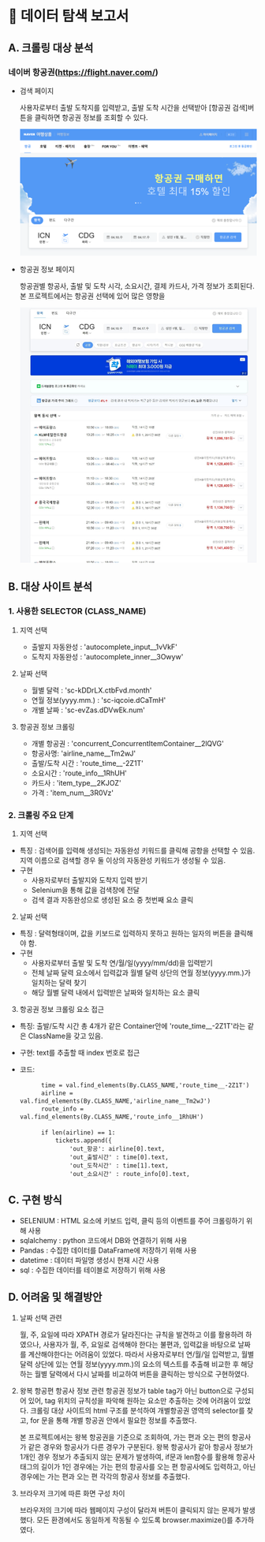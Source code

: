 # 🛬 데이터 탐색 보고서 


## A. 크롤링 대상 분석
### 네이버 항공권(https://flight.naver.com/)
-  검색 페이지

    사용자로부터 출발 도착지를 입력받고, 출발 도착 시간을 선택받아 [항공권 검색]버튼을 클릭하면 항공권 정보를 조회할 수 있다.

    ![네이버 항공권 검색 페이지](img/start.png)

-  항공권 정보 페이지 
    
    항공권별 항공사, 출발 및 도착 시각, 소요시간, 결제 카드사, 가격 정보가 조회된다. 본 프로젝트에서는 항공권 선택에 있어 많은 영향을 

    ![네이버 항공권 정보 페이지](<img/search_result.jpeg>) 

## B. 대상 사이트 분석
### 1. 사용한 SELECTOR  (CLASS_NAME)
1. 지역 선택
   - 출발지 자동완성 : 'autocomplete_input__1vVkF'
    - 도착지 자동완성 : 'autocomplete_inner__3Owyw'  

2. 날짜 선택
    - 월별 달력 : 'sc-kDDrLX.ctbFvd.month'
    - 연월 정보(yyyy.mm.) : 'sc-iqcoie.dCaTmH'
    - 개별 날짜 : 'sc-evZas.dDVwEk.num'
  
3. 항공권 정보 크롤링
    - 개별 항공권 : 'concurrent_ConcurrentItemContainer__2lQVG'
    - 항공사명: 'airline_name__Tm2wJ'
    - 출발/도착 시간 : 'route_time__-2Z1T'
    - 소요시간 : 'route_info__1RhUH'
    - 카드사 : 'item_type__2KJOZ'
    - 가격 : 'item_num__3R0Vz'

### 2. 크롤링 주요 단계

1. 지역 선택
- 특징 : 검색어를 입력해 생성되는 자동완성 키워드를 클릭해 공항을 선택할 수 있음. 지역 이름으로 검색할 경우 둘 이상의 자동완성 키워드가 생성될 수 있음.
- 구현
   - 사용자로부터 출발지와 도착지 입력 받기
   - Selenium을 통해 값을 검색창에 전달
   - 검색 결과 자동완성으로 생성된 요소 중 첫번째 요소 클릭


2. 날짜 선택
- 특징 : 달력형태이며, 값을 키보드로 입력하지 못하고 원하는 일자의 버튼을 클릭해야 함.
- 구현 
   - 사용자로부터 출발 및 도착 연/월/일(yyyy/mm/dd)을 입력받기
   - 전체 날짜 달력 요소에서 입력값과 월별 달력 상단의 연월 정보(yyyy.mm.)가 일치하는 달력 찾기
   - 해당 월별 달력 내에서 입력받은 날짜와 일치하는 요소 클릭
   
3. 항공권 정보 크롤링 요소 접근
- 특징: 출발/도착 시간 총 4개가 같은 Container안에 'route_time__-2Z1T'라는 같은 ClassName을 갖고 있음. 
- 구현: text를 추출할 때 index 번호로 접근
- 코드:
        

            time = val.find_elements(By.CLASS_NAME,'route_time__-2Z1T')  
            airline = val.find_elements(By.CLASS_NAME,'airline_name__Tm2wJ')
            route_info = val.find_elements(By.CLASS_NAME,'route_info__1RhUH')
            
            if len(airline) == 1:
                tickets.append({
                    'out_항공': airline[0].text,
                    'out_출발시간' : time[0].text,
                    'out_도착시간' : time[1].text,
                    'out_소요시간' : route_info[0].text,
      
## C. 구현 방식
- SELENIUM : HTML 요소에 키보드 입력, 클릭 등의 이벤트를 주어 크롤링하기 위해 사용
- sqlalchemy : python 코드에서 DB와 연결하기 위해 사용
- Pandas : 수집한 데이터를 DataFrame에 저장하기 위해 사용
- datetime : 데이터 파일명 생성시 현재 시간 사용
- sql : 수집한 데이터를 테이블로 저장하기 위해 사용 

## D. 어려움 및 해결방안
1. 날짜 선택 관련
    
    월, 주, 요일에 따라 XPATH 경로가 달라진다는 규칙을 발견하고 이를 활용하려 하였으나,  사용자가 월, 주, 요일로 검색해야 한다는 불편과, 입력값을 바탕으로 날짜를 계산해야한다는 어려움이 있었다. 
    따라서 사용자로부터 연/월/일 입력받고, 월별 달력 상단에 있는 연월 정보(yyyy.mm.)의 요소의 텍스트를 추출해 비교한 후 해당하는 월별 달력에서 다시 날짜를 비교하여 버튼을 클릭하는 방식으로 구현하였다.  
  
2. 왕복 항공편 항공사 정보 관련
   항공권 정보가 table tag가 아닌 button으로 구성되어 있어, tag 위치의 규칙성을 파악해 원하는 요소만 추출하는 것에 어려움이 있었다. 크롤링 대상 사이트의 html 구조를 분석하여 개별항공권 영역의 selector를 찾고, for 문을 통해 개별 항공권 안에서 필요한 정보를 추출했다.

   본 프로젝트에서는 왕복 항공권을 기준으로 조회하여, 가는 편과 오는 편의 항공사가 같은 경우와 항공사가 다른 경우가 구분된다. 왕복 항공사가 같아 항공사 정보가 1개인 경우 정보가 추출되지 않는 문제가 발생하여, if문과 len함수를 활용해 항공사 태그의 길이가 1인 경우에는 가는 편의 항공사를 오는 편 항공사에도 입력하고, 아닌 경우에는 가는 편과 오는 편 각각의 항공사 정보를 추출했다.  

5. 브라우저 크기에 따른 화면 구성 차이

    브라우저의 크기에 따라 웹페이지 구성이 달라져 버튼이 클릭되지 않는 문제가 발생했다. 모든 환경에서도 동일하게 작동될 수 있도록 browser.maximize()를 추가하였다. 

